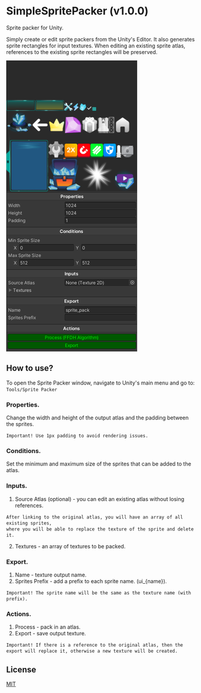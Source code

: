 # SimpleSpritePacker (v1.0.0)

Sprite packer for Unity. 

Simply create or edit sprite packers from the Unity's Editor.
It also generates sprite rectangles for input textures.
When editing an existing sprite atlas, references to the existing sprite rectangles will be preserved.

![alt text](https://github.com/SERRVIEX/SimpleSpritePacker/blob/main/github_assets/asset_0.png)

## How to use?
To open the Sprite Packer window, navigate to Unity's main menu and go to:
```Tools/Sprite Packer```

### Properties.
Change the width and height of the output atlas and the padding between the sprites.

```
Important! Use 1px padding to avoid rendering issues.
```

### Conditions.
Set the minimum and maximum size of the sprites that can be added to the atlas.

### Inputs.

1. Source Atlas (optional) - you can edit an existing atlas without losing references.
```
After linking to the original atlas, you will have an array of all existing sprites, 
where you will be able to replace the texture of the sprite and delete it.
```

2. Textures - an array of textures to be packed.

### Export.
1. Name - texture output name.
2. Sprites Prefix - add a prefix to each sprite name. (ui_{name}).

```
Important! The sprite name will be the same as the texture name (with prefix).
```

### Actions.
1. Process - pack in an atlas.
2. Export - save output texture.

```
Important! If there is a reference to the original atlas, then the export will replace it, otherwise a new texture will be created.
```

## License
[MIT](https://choosealicense.com/licenses/mit/)
